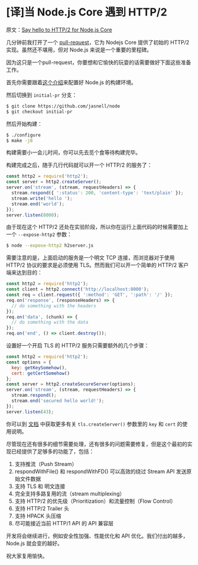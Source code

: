 # [译]当 Node.js Core 遇到 HTTP/2

原文：[Say hello to HTTP/2 for Node.js Core](https://medium.com/the-node-js-collection/say-hello-to-http-2-for-node-js-core-261ba493846e)

几分钟前我打开了一个 [pull-request](https://github.com/nodejs/node/pull/14239)，它为 Nodejs Core 提供了初始的 HTTP/2 实现。虽然还不堪用，但对 Node.js 来说是一个重要的里程碑。

因为这只是一个pull-request，你要想和它愉快的玩耍的话需要做好下面这些准备工作。

首先你需要跟着[这个介绍](https://github.com/nodejs/node/blob/master/BUILDING.md)来配置好 Node.js 的构建环境。

然后切换到 `initial-pr` 分支：

```bash
$ git clone https://github.com/jasnell/node
$ git checkout initial-pr
```

然后开始构建：

```bash
$ ./configure
$ make -j8
```

构建需要小一会儿时间，你可以先去觅个食等待构建完毕。

构建完成之后，随手几行代码就可以开一个 HTTP/2 的服务了：

```javascript
const http2 = require('http2');
const server = http2.createServer();
server.on('stream', (stream, requestHeaders) => {
  stream.respond({ ':status': 200, 'content-type': 'text/plain' });
  stream.write('hello ');
  stream.end('world');
});
server.listen(8000);
```

由于现在这个 HTTP/2 还处在实验阶段，所以你在运行上面代码的时候需要加上一个 `--expose-http2` 参数：

```bash
$ node --expose-http2 h2server.js
```

需要注意的是，上面启动的服务是一个明文 TCP 连接，而浏览器对于使用 HTTP/2 协议的要求是必须使用 TLS。然而我们可以开一个简单的 HTTP/2 客户端来达到目的：

```javascript
const http2 = require('http2');
const client = http2.connect('http://localhost:8000');
const req = client.request({ ':method': 'GET', ':path': '/' });
req.on('response', (responseHeaders) => {
  // do something with the headers
});
req.on('data', (chunk) => {
  // do something with the data
});
req.on('end', () => client.destroy());
```

设置好一个开启 TLS 的 HTTP/2 服务只需要额外的几个步骤：

```javascript
const http2 = require('http2');
const options = {
  key: getKeySomehow(),
  cert: getCertSomehow()
};
const server = http2.createSecureServer(options);
server.on('stream', (stream, requestHeaders) => {
  stream.respond();
  stream.end('secured hello world!');
});
server.listen(43);
```


你可以到 [文档](https://nodejs.org/dist/latest-v8.x/docs/api/tls.html#tls_tls_createserver_options_secureconnectionlistener) 中获取更多有关 `tls.createServer()` 参数里的 `key` 和 `cert` 的使用说明。

尽管现在还有很多的细节需要处理，还有很多的问题需要修复，但是这个最初的实现已经提供了足够多的功能了，包括：

1. 支持推流（Push Stream）
2. respondWithFile() 和 respondWithFD() 可以高效的绕过 Stream API 发送原始文件数据
3. 支持 TLS 和 明文连接
4. 完全支持多路复用的流（stream multiplexing）
5. 支持 HTTP/2 的优先级（Prioritization）和流量控制（Flow Control）
6. 支持 HTTP/2 Trailer 头
7. 支持 HPACK 头压缩
8. 尽可能接近当前 HTTP/1 API 的 API 兼容层

开发将会继续进行，例如安全性加强、性能优化和 API 优化。我们付出的越多，Node.js 就会变的越好。

祝大家复用愉快。

